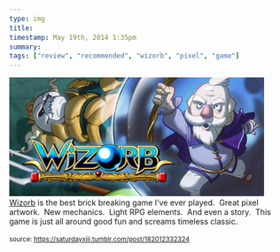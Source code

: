 ```yaml
---
type: img
title: 
timestamp: May 19th, 2014 1:35pm
summary: 
tags: ["review", "recommended", "wizorb", "pixel", "game"]
---
```

<img src="../media/182012332324.jpg"/>
                                                                                          <div class="caption">
<a href="https://store.steampowered.com/app/207420/Wizorb/" target="_blank">Wizorb</a> is the best brick breaking game I’ve ever played.  Great pixel artwork.  New mechanics.  Light RPG elements.  And even a story.  This game is just all around good fun and screams timeless classic.
 
                                    
                
                
                
                
                                
<small>source: https://saturdayxiii.tumblr.com/post/182012332324</small>